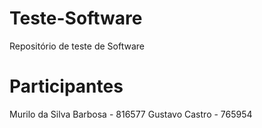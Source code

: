 # Teste-Software
Repositório de teste de Software

# Participantes
Murilo da Silva Barbosa - 816577
Gustavo Castro          - 765954
